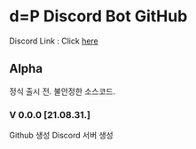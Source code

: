 <!-- Heading -->

# d=P Discord Bot GitHub

Discord Link : Click [here](https://discord.gg/BtA8aWJgrP)

## Alpha
정식 출시 전. 불안정한 소스코드.
### V 0.0.0 [21.08.31.]

Github 생성
Discord 서버 생성
